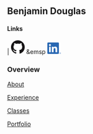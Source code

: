 ## Benjamin Douglas

#### Links


| [![Thumbnail of GitHub](GitHub-Mark-32px.png)](https://github.com/bentdoug) &emsp  [![LinkedIn Logo](LI-In-Bug.png)](https://linkedin.com/in/benjamin-douglas-1a761518b)

### Overview



[About](./about.html)

[Experience](./experience)

[Classes](./classes)

[Portfolio](./portfolio.html)
